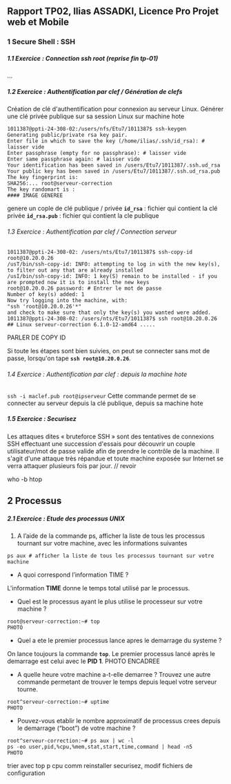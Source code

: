 ## Rapport TP02, Ilias ASSADKI, Licence Pro Projet web et Mobile

### 1 Secure Shell : SSH
##### 1.1 Exercice : Connection ssh root (reprise fin tp-01)

<!-- Expliquez a l’aide du man sshd_config l’element de la configuration ssh que vous avez du changer les differentes options possibles, les avantages et leurs inconvenients. Dans quel cas faut -->
<!-- t’il utiliser chacunes des options. -->
...

##### 1.2 Exercice : Authentification par clef / Génération de clefs
<!-- Dans le cadre du TP je vous invite à ne pas mettre de passphrase pour simplifier les choses, -->
<!-- vous expliquerez pourquoi c’est une mauvaise idee dans un cas reel. -->

Création de clé d'authentification pour connexion au serveur Linux. Générer une clé privée publique sur sa session Linux sur machine hote

``` shell
1011387@ppti-24-308-02:/users/nfs/Etu7/1011387$ ssh-keygen
Generating public/private rsa key pair.
Enter file in which to save the key (/home/ilias/.ssh/id_rsa): # laisser vide
Enter passphrase (empty for no passphrase): # laisser vide
Enter same passphrase again: # laisser vide
Your identification has been saved in /users/Etu7/1011387/.ssh.ud_rsa
Your public key has been saved in /users/Etu7/1011387/.ssh.ud_rsa.pub
The key fingerprint is:
SHA256:... root@serveur-correction
The key randomart is : 
#### IMAGE GENEREE 
```
genere un cople de clé publique / privée
**`id_rsa`** : fichier qui contient la clé privée
**`id_rsa.pub`** : fichier qui contient la cle publique

###### 1.3 Exercice : Authentification par clef / Connection serveur

``` shell
1011387@ppti-24-308-02: /users/nts/Etu7/1011387$ ssh-copy-id root@10.20.0.26
/usT/bin/ssh-copy-id: INFO: attempting to log in with the new key(s), to filter out any that are already installed
/usI/bin/ssh-copy-id: INFO: 1 key(S) remain to be installed - if you are prompted now it is to install the new keys 
root@10.20.0.26 password: # Entrer le mot de passe
Number of key(s) added: 1
Now try logging into the machine, with:
"ssh 'root@10.20.0.26'*"
and check to make sure that only the key(s) you wanted were added.
1011387@ppti-24-308-02: /users/nts/Etu7/1011387$ ssh root@10.20.0.26
## Linux serveur-correction 6.1.0-12-amd64 .....
```
PARLER DE COPY ID

Si toute les étapes sont bien suivies, on peut se connecter sans mot de passe, lorsqu'on tape **``ssh root@10.20.0.26``**. 

###### 1.4 Exercice : Authentification par clef : depuis la machine hote
`ssh -i maclef.pub root@ipserveur`
Cette commande permet de se connecter au serveur depuis la clé publique, depuis sa machine hote

##### 1.5 Exercice : Securisez
Les attaques dites « bruteforce SSH » sont des tentatives de connexions SSH effectuant une succession d'essais pour découvrir un couple utilisateur/mot de passe valide afin de prendre le contrôle de la machine. Il s'agit d'une attaque très répandue et toute machine exposée sur Internet se verra attaquer plusieurs fois par jour. // revoir

who -b
htop

## 2 Processus
##### 2.1 Exercice : Etude des processus UNIX
1. A l’aide de la commande ps, afficher la liste de tous les processus tournant sur votre
machine, avec les informations suivantes 
``` shell
ps aux # afficher la liste de tous les processus tournant sur votre machine
```
- A quoi correspond l’information TIME ?

L'information **TIME** donne le temps total utilisé par le processus.

- Quel est le processus ayant le plus utilise le processeur sur votre machine ?

``` shell
root@serveur-correction:~# top
PHOTO
```
- Quel a ete le premier processus lance apres le demarrage du systeme ?

On lance toujours la commande **`top`**. Le premier processus lancé après le demarrage est celui avec le **PID 1**. 
PHOTO ENCADREE

- A quelle heure votre machine a-t-elle demarree ? Trouvez une autre commande permetant de trouver le temps depuis lequel votre serveur tourne.

``` shell
root^serveur-correction:~# uptime 
PHOTO
```

- Pouvez-vous etablir le nombre approximatif de processus crees depuis le demarrage (“boot”) de votre machine ?

``` shell
root^serveur-correction:~# ps aux | wc -l
ps -eo user,pid,%cpu,%mem,stat,start,time,command | head -n5
PHOTO
```



trier avec top 
p cpu
comm reinstaller
securisez, modif fichiers de configuration






